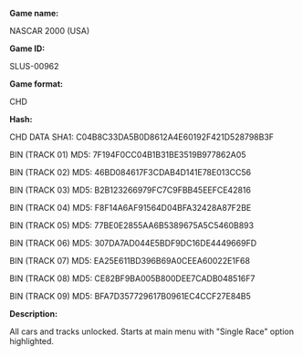 **Game name:**

NASCAR 2000 (USA)

**Game ID:**

SLUS-00962

**Game format:**

CHD

**Hash:**

CHD DATA SHA1: C04B8C33DA5B0D8612A4E60192F421D528798B3F

BIN (TRACK 01) MD5: 7F194F0CC04B1B31BE3519B977862A05

BIN (TRACK 02) MD5: 46BD084617F3CDAB4D141E78E013CC56

BIN (TRACK 03) MD5: B2B123266979FC7C9FBB45EEFCE42816

BIN (TRACK 04) MD5: F8F14A6AF91564D04BFA32428A87F2BE

BIN (TRACK 05) MD5: 77BE0E2855AA6B5389675A5C5460B893

BIN (TRACK 06) MD5: 307DA7AD044E5BDF9DC16DE4449669FD

BIN (TRACK 07) MD5: EA25E611BD396B69A0CEEA60022E1F68

BIN (TRACK 08) MD5: CE82BF9BA005B800DEE7CADB048516F7

BIN (TRACK 09) MD5: BFA7D357729617B0961EC4CCF27E84B5

**Description:**

All cars and tracks unlocked. Starts at main menu with "Single Race" option highlighted.